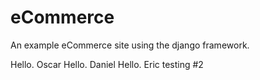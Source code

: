 # eCommerce
An example eCommerce site using the django framework.

Hello. Oscar
Hello. Daniel
Hello. Eric
testing #2
